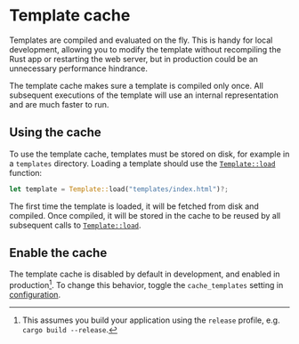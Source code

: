 # Template cache

Templates are compiled and evaluated on the fly. This is handy for local development, allowing you to modify the template without recompiling the Rust app or restarting the web server, but in production could be an unnecessary performance hindrance.

The template cache makes sure a template is compiled only once. All subsequent executions of the template will use an internal representation and are much faster to run.

## Using the cache

To use the template cache, templates must be stored on disk, for example in a `templates` directory. Loading a template should use the [`Template::load`](https://docs.rs/rwf/latest/rwf/view/template/struct.Template.html#method.load) function:

```rust
let template = Template::load("templates/index.html")?;
```

The first time the template is loaded, it will be fetched from disk and compiled. Once compiled, it will be stored in the cache to be reused by all subsequent calls to [`Template::load`](https://docs.rs/rwf/latest/rwf/view/template/struct.Template.html#method.load).

## Enable the cache

The template cache is disabled by default in development, and enabled in production[^1]. To change this behavior, toggle the `cache_templates` setting in [configuration](../../configuration.md).

[^1]: This assumes you build your application using the `release` profile, e.g. `cargo build --release`.
